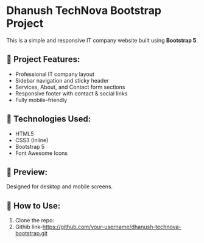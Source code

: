 # Dhanush TechNova Bootstrap Project

This is a simple and responsive IT company website built using **Bootstrap 5**.

## 💼 Project Features:
- Professional IT company layout
- Sidebar navigation and sticky header
- Services, About, and Contact form sections
- Responsive footer with contact & social links
- Fully mobile-friendly

## 🚀 Technologies Used:
- HTML5
- CSS3 (Inline)
- Bootstrap 5
- Font Awesome Icons

## 📱 Preview:
Designed for desktop and mobile screens.

## 📂 How to Use:
1. Clone the repo:
2. Githib link-https://github.com/your-username/dhanush-technova-bootstrap.git
